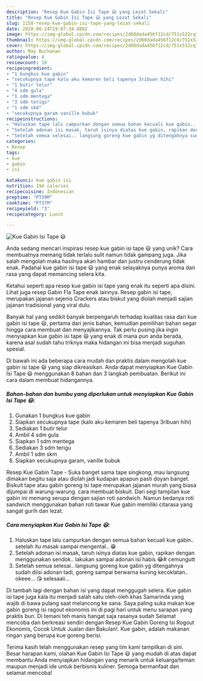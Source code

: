 ```yaml
---
description: "Resep Kue Gabin Isi Tape 😃 yang Lezat Sekali"
title: "Resep Kue Gabin Isi Tape 😃 yang Lezat Sekali"
slug: 1158-resep-kue-gabin-isi-tape-yang-lezat-sekali
date: 2020-06-24T19:07:34.888Z
image: https://img-global.cpcdn.com/recipes/2d60dada456f12cd/751x532cq70/kue-gabin-isi-tape-😃-foto-resep-utama.jpg
thumbnail: https://img-global.cpcdn.com/recipes/2d60dada456f12cd/751x532cq70/kue-gabin-isi-tape-😃-foto-resep-utama.jpg
cover: https://img-global.cpcdn.com/recipes/2d60dada456f12cd/751x532cq70/kue-gabin-isi-tape-😃-foto-resep-utama.jpg
author: May Buchanan
ratingvalue: 4
reviewcount: 10
recipeingredient:
- "1 bungkus kue gabin"
- "secukupnya tape kalo aku kemaren beli tapenya 3ribuan hihi"
- "1 butir telur"
- "4 sdm gula"
- "1 sdm mentega"
- "3 sdm terigu"
- "1 sdm skm"
- "secukupnya garam vanille bubuk"
recipeinstructions:
- "Haluskan tape lalu campurkan dengan semua bahan kecuali kue gabin.. setelah itu masak sampai mengental.. 😁"
- "Setelah adonan isi masak, taruh isinya diatas kue gabin, rapikan dengan menggunakan sendok.. lakukan sampai adonan isi habis 😂# cemungutt"
- "Setelah semua selesai.. langsung goreng kue gabin yg ditengahnya sudah diisi adonan tadi, goreng sampai berwarna kuning kecoklatan.. okeee... 😘 selesaaii..."
categories:
- Resep
tags:
- kue
- gabin
- isi

katakunci: kue gabin isi 
nutrition: 194 calories
recipecuisine: Indonesian
preptime: "PT39M"
cooktime: "PT37M"
recipeyield: "3"
recipecategory: Lunch

---
```



![Kue Gabin Isi Tape 😃](https://img-global.cpcdn.com/recipes/2d60dada456f12cd/751x532cq70/kue-gabin-isi-tape-😃-foto-resep-utama.jpg)

Anda sedang mencari inspirasi resep kue gabin isi tape 😃 yang unik? Cara membuatnya memang tidak terlalu sulit namun tidak gampang juga. Jika salah mengolah maka hasilnya akan hambar dan justru cenderung tidak enak. Padahal kue gabin isi tape 😃 yang enak selayaknya punya aroma dan rasa yang dapat memancing selera kita.

Ketahui seperti apa resep kue gabin isi tape yang enak itu seperti apa disini. Lihat juga resep Gabin Fla Tape enak lainnya. Resep gabin isi tape, merupakan jajanan sejenis Crackers atau biskut yang diolah menjadi sajian jajanan tradisional yang viral dulu.

Banyak hal yang sedikit banyak berpengaruh terhadap kualitas rasa dari kue gabin isi tape 😃, pertama dari jenis bahan, kemudian pemilihan bahan segar hingga cara membuat dan menyajikannya. Tak perlu pusing jika ingin menyiapkan kue gabin isi tape 😃 yang enak di mana pun anda berada, karena asal sudah tahu triknya maka hidangan ini bisa menjadi suguhan spesial.


Di bawah ini ada beberapa cara mudah dan praktis dalam mengolah kue gabin isi tape 😃 yang siap dikreasikan. Anda dapat menyiapkan Kue Gabin Isi Tape 😃 menggunakan 8 bahan dan 3 langkah pembuatan. Berikut ini cara dalam membuat hidangannya.

<!--inarticleads1-->

##### Bahan-bahan dan bumbu yang diperlukan untuk menyiapkan Kue Gabin Isi Tape 😃:

1. Gunakan 1 bungkus kue gabin
1. Siapkan secukupnya tape (kalo aku kemaren beli tapenya 3ribuan hihi)
1. Sediakan 1 butir telur
1. Ambil 4 sdm gula
1. Siapkan 1 sdm mentega
1. Sediakan 3 sdm terigu
1. Ambil 1 sdm skm
1. Siapkan secukupnya garam, vanille bubuk


Resep Kue Gabin Tape - Suka banget sama tape singkong, mau langsung dimakan begitu saja atau diolah jadi kudapan apapun pasti doyan banget. Biskuit tape atau gabin goreng isi tape merupakan jajanan murah yang biasa dijumpai di warung-warung. cara membuat biskuit. Dari segi tampilan kue gabin ini memang serupa dengan sajian roti sandwich. Namun bedanya roti sandwich menggunakan bahan roti tawar Kue gabin memiliki citarasa yang sangat gurih dan lezat. 

<!--inarticleads2-->

##### Cara menyiapkan Kue Gabin Isi Tape 😃:

1. Haluskan tape lalu campurkan dengan semua bahan kecuali kue gabin.. setelah itu masak sampai mengental.. 😁
1. Setelah adonan isi masak, taruh isinya diatas kue gabin, rapikan dengan menggunakan sendok.. lakukan sampai adonan isi habis 😂# cemungutt
1. Setelah semua selesai.. langsung goreng kue gabin yg ditengahnya sudah diisi adonan tadi, goreng sampai berwarna kuning kecoklatan.. okeee... 😘 selesaaii...


Di tambah lagi dengan bahan isi yang dapat menggugah selera. Kue gabin isi tape juga kala itu menjadi salah satu oleh-oleh khas Samarinda yang wajib di bawa pulang saat melancong ke sana. Saya paling suka makan kue gabin goreng isi ragout ekonomis ini di pagi hari untuk menu sarapan yang praktis bun. Di temani teh manis hangat saja rasanya sudah Selamat mencoba dan berkreasi sendiri dengan Resep Kue Gabin Goreng Isi Rogout Ekonomis, Cocok Untuk Jualan dan Bakulan!. Kue gabin, adalah makanan ringan yang berupa kue goreng berisi. 

Terima kasih telah menggunakan resep yang tim kami tampilkan di sini. Besar harapan kami, olahan Kue Gabin Isi Tape 😃 yang mudah di atas dapat membantu Anda menyiapkan hidangan yang menarik untuk keluarga/teman maupun menjadi ide untuk berbisnis kuliner. Semoga bermanfaat dan selamat mencoba!
